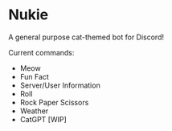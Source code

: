 <h1>Nukie</h1>
<p>A general purpose cat-themed bot for Discord!
</p>

Current commands:
<ul>
  <li>Meow</li>
  <li>Fun Fact</li>
  <li>Server/User Information</li>
  <li>Roll</li>
  <li>Rock Paper Scissors</li>
  <li>Weather</li>
  <li>CatGPT [WIP]</li>
</ul>
